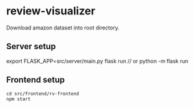 # review-visualizer

Download amazon dataset into root directory.

## Server setup

export FLASK_APP=src/server/main.py
flask run // or python -m flask run


## Frontend setup

```
cd src/frontend/rv-frontend
npm start
```
